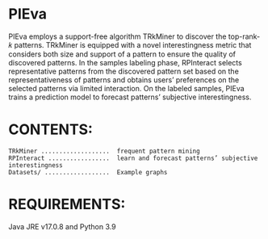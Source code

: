 PIEva
=====

 PIEva employs a support-free algorithm TRkMiner to discover the top-rank-𝑘 patterns. TRkMiner is equipped with a novel interestingness metric that considers both size and support of a pattern to ensure the quality of discovered patterns. In the samples labeling phase, RPInteract selects representative patterns from the discovered pattern set based on the representativeness of patterns and obtains users’ preferences on the selected patterns via limited interaction. On the labeled samples, PIEva trains a prediction model to forecast patterns’ subjective interestingness.


CONTENTS:
=====

    TRkMiner ...................  frequent pattern mining
    RPInteract .................  learn and forecast patterns’ subjective interestingness
    Datasets/ ..................  Example graphs

REQUIREMENTS:
=====

Java JRE v17.0.8 and Python 3.9
